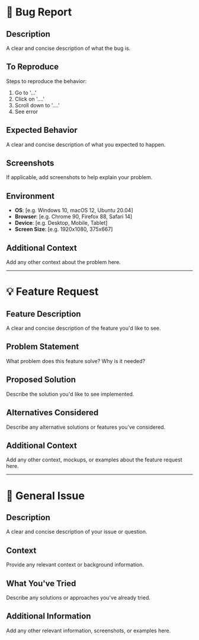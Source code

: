 # 🐛 Bug Report

## Description
A clear and concise description of what the bug is.

## To Reproduce
Steps to reproduce the behavior:
1. Go to '...'
2. Click on '....'
3. Scroll down to '....'
4. See error

## Expected Behavior
A clear and concise description of what you expected to happen.

## Screenshots
If applicable, add screenshots to help explain your problem.

## Environment
- **OS**: [e.g. Windows 10, macOS 12, Ubuntu 20.04]
- **Browser**: [e.g. Chrome 90, Firefox 88, Safari 14]
- **Device**: [e.g. Desktop, Mobile, Tablet]
- **Screen Size**: [e.g. 1920x1080, 375x667]

## Additional Context
Add any other context about the problem here.

---

# 💡 Feature Request

## Feature Description
A clear and concise description of the feature you'd like to see.

## Problem Statement
What problem does this feature solve? Why is it needed?

## Proposed Solution
Describe the solution you'd like to see implemented.

## Alternatives Considered
Describe any alternative solutions or features you've considered.

## Additional Context
Add any other context, mockups, or examples about the feature request here.

---

# 📝 General Issue

## Description
A clear and concise description of your issue or question.

## Context
Provide any relevant context or background information.

## What You've Tried
Describe any solutions or approaches you've already tried.

## Additional Information
Add any other relevant information, screenshots, or examples here.
